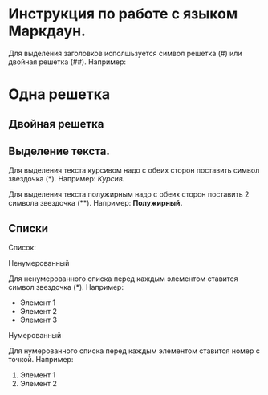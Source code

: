 # Инструкция по работе с языком Маркдаун.
Для выделения заголовков исполшьзуется символ решетка (#) или двойная решетка (##). Например:
# Одна решетка
## Двойная решетка


## Выделение текста.
Для выделения текста курсивом надо с обеих сторон поставить символ звездочка (*). Например:
*Курсив.*

Для выделения текста полужирным надо с обеих сторон поставить 2 символа звездочка (**). Например:
**Полужирный.**

## Списки
Список:

Ненумерованный

Для ненумерованного списка перед каждым элементом ставится символ звездочка (*). Например:
* Элемент 1
* Элемент 2
* Элемент 3

Нумерованный

Для нумерованного списка перед каждым элементом ставится номер с точкой. Например:
1. Элемент 1
2. Элемент 2
